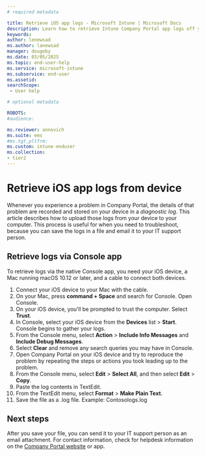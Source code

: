 ```yaml
---
# required metadata

title: Retrieve iOS app logs - Microsoft Intune | Microsoft Docs
description: Learn how to retrieve Intune Company Portal app logs off your device for troubleshooting purposes. 
keywords:
author: lenewsad
ms.author: lanewsad
manager: dougeby
ms.date: 03/05/2025
ms.topic: end-user-help
ms.service: microsoft-intune
ms.subservice: end-user
ms.assetid: 
searchScope:
 - User help

# optional metadata

ROBOTS:  
#audience:

ms.reviewer: annovich
ms.suite: ems
#ms.tgt_pltfrm:
ms.custom: intune-enduser
ms.collection:
- tier2
---
```



# Retrieve iOS app logs from device  

 Whenever you experience a problem in Company Portal, the details of that problem are recorded and stored on your device in a _diagnostic log_. This article describes how to upload those logs from your device to your computer. This process is useful for when you need to troubleshoot, because you can save the logs in a file and email it to your IT support person.   

## Retrieve logs via Console app  

To retrieve logs via the native Console app, you need your iOS device, a Mac running macOS 10.12 or later, and a cable to connect both devices.   

1. Connect your iOS device to your Mac with the cable. 
1. On your Mac, press **command + Space** and search for Console. Open Console.    
1. On your iOS device, you'll be prompted to trust the computer. Select **Trust**. 
1. In Console, select your iOS device from the **Devices** list > **Start**. Console begins to gather your logs. 
1. From the Console menu, select **Action** > **Include Info Messages** and **Include Debug Messages**.  
1. Select **Clear** and remove any search queries you may have in Console.  
1. Open Company Portal on your iOS device and try to reproduce the problem by repeating the steps or actions you took leading up to the problem.              
1. From the Console menu, select **Edit** > **Select All**, and then select **Edit** > **Copy**. 
1. Paste the log contents in TextEdit.  
1. From the TextEdit menu, select **Format** > **Make Plain Text**. 
1. Save the file as a .log file. Example: Contosologs.log   

## Next steps

After you save your file, you can send it to your IT support person as an email attachment. For contact information, check for helpdesk information on the [Company Portal website](https://go.microsoft.com/fwlink/?linkid=2010980) or app.  
